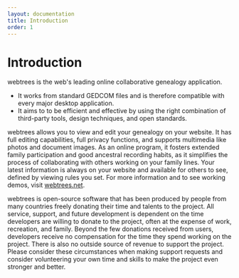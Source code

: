 ```yaml
---
layout: documentation
title: Introduction
order: 1
---
```


# Introduction

webtrees is the web's leading online collaborative genealogy application.

- It works from standard GEDCOM files and is therefore compatible with every major desktop application.
- It aims to to be efficient and effective by using the right combination of third-party tools, design techniques, and open standards.

webtrees allows you to view and edit your genealogy on your website. It has full editing capabilities, full privacy functions, and supports multimedia like photos and document images. As an online program, it fosters extended family participation and good ancestral recording habits, as it simplifies the process of collaborating with others working on your family lines. Your latest information is always on your website and available for others to see, defined by viewing rules you set. For more information and to see working demos, visit [webtrees.net](https://webtrees.net).

webtrees is open-source software that has been produced by people from many countries freely donating their time and talents to the project. All service, support, and future development is dependent on the time developers are willing to donate to the project, often at the expense of work, recreation, and family. Beyond the few donations received from users, developers receive no compensation for the time they spend working on the project. There is also no outside source of revenue to support the project. Please consider these circumstances when making support requests and consider volunteering your own time and skills to make the project even stronger and better.
